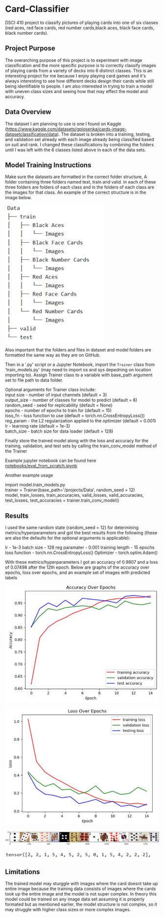 # Card-Classifier
DSCI 410 project to classify pictures of playing cards into one of six classes (red aces, red face cards, red number cards,black aces, black face cards, black number cards).

## Project Purpose
The overarching purpose of this project is to experiment with image classification and the more specific purpose is to correctly classify images of playing cards from a variety of decks into 6 distinct classes. This is an interesting project for me because I enjoy playing card games and it's always interesting to see how different decks design their cards while still being identifiable to people. I am also interested in trying to train a model with uneven class sizes and seeing how that may effect the model and accuracy. 

## Data Overview
The dataset I am planning to use is one I found on Kaggle (https://www.kaggle.com/datasets/gpiosenka/cards-image-datasetclassification/data). The dataset is broken into a training, testing, and validation set already with each image already being classified based on suit and rank. I changed these classifications by combining the folders until I was left with the 6 classes listed above in each of the data sets.

## Model Training Instructions
Make sure the datasets are formatted in the correct folder structure, A folder containing three folders named test, train and valid. in each of these three folders are folders of each class and in the folders of each class are the images for that class. An example of the correct structure is in the image below.

![Alt text](assets/data_org_example.png)

Also important that the folders and files in dataset and model folders are formatted the same way as they are on GitHub.

Then in a '.py' script or a Jupyter Notebook, import the `Trainer` class from 'train_models.py' (may need to import os and sys depedning on location importing to). Assign Trainer class to a variable with base_path argument set to file path to data folder.

Optional arguments for Trainer class include:  
input size - number of input channels (default = 3)    
output_size - number of classes for model to predict (default = 6)      
random_seed - seed for replicability (default = None)    
epochs - number of epochs to train for (default = 15)    
loss_fn - loss function to use (default = torch.nn.CrossEntropyLoss())  
reg_param - the L2 regularization applied to the optimizer (default = 0.001)  
lr - learning rate (default = 1e-3)    
batch_size - batch size for data loader (default = 128)  

Finally store the trained model along with the loss and accuracy for the training, validation, and test sets by calling the train_conv_model method of the Trainer

Example jupyter notebook can be found here [notebooks/eval_from_scratch.ipynb](https://github.com/Lwarrine/Card-Classifier/blob/main/notebooks/eval_from_scratch.ipynb)

Another example usage

import model.train_models.py  
trainer = Trainer(base_path='/projects/Data', random_seed = 12)  
model, train_losses, train_accuracies, valid_losses, valid_accuracies, test_losses, test_accuracies = trainer.train_conv_model()  

## Results
I used the same random state (random_seed = 12) for determining metrics/hyperparameters and got the best results from the following (these are also the defaults for the optional arguments is applicable):

lr - 1e-3
batch size - 128
reg paramater - 0.001
training length - 15 epochs
loss function - torch.nn.CrossEntropyLoss()
Optimizer - torch.optim.Adam()

With these metrics/hyperparameters I got an accuracy of 0.9807 and a loss of 0.07498 after the 12th epoch. Below are graphs of the accuracy over epochs, loss over epochs, and an example set of images with predicted labels

![Alt text](assets/accuracy_graph.png)

![Alt text](assets/loss_graph.png)

![Alt text](assets/example_set.png)

![Alt text](assets/predicted_labels.png)

## Limitations
The trained model may sturggle with images where the card doesnt take up entire image because the training data consists of images where the cards took up the entire image and the model is not super complex. In theory this model could be trained on any image data set assuming it is properly formated but as mentioned earlier, the model structure is not complex, so it may struggle with higher class sizes or more complex images.
